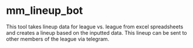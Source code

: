 # mm_lineup_bot
This tool takes lineup data for league vs. league from excel spreadsheets and creates a lineup based on the inputted data. This lineup can be sent to other members of the league via telegram.

